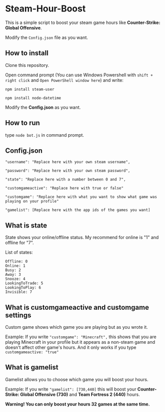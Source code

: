 # Steam-Hour-Boost
This is a simple script to boost your steam game hours like **Counter-Strike: Global Offensive**.

Modify the `Config.json` file as you want.

## How to install

Clone this repository.

Open command prompt (You can use Windows Powershell with `shift + right click` and `Open PowerShell window here`) and write:

`npm install steam-user`

`npm install node-datetime`

Modify the **Config.json** as you want.

## How to run

type `node bot.js` in command prompt.

## Config.json

`"username": "Replace here with your own steam username",`

`"password": "Replace here with your own steam password",`

`"state": "Replace here with a number between 0 and 7",`

`"customgameactive": "Replace here with true or false"`

`"customgame": "Replace here with what you want to show what game was playing on your profile"`

`"gamelist": [Replace here with the app ids of the games you want]`

## What is state
State shows your online/offline status. My recommend for online is "1" and offline for "7".

List of states:

```
Offline: 0
Online: 1
Busy: 2
Away: 3
Snooze: 4
LookingToTrade: 5
LookingToPlay: 6
Invisible: 7
```

## What is customgameactive and customgame settings
Custom game shows which game you are playing but as you wrote it.

Example: If you write `"customgame": "Minecraft",` this shows that you are playing Minecraft in your profile but it appears as a non-steam game and doesn't affect other game's hours. And it only works if you type `customgameactive: "true"`

## What is gamelist
Gamelist allows you to choose which game you will boost your hours.

Example: If you write `"gamelist": [730,440]` this will boost your **Counter-Strike: Global Offensive (730)** and **Team Fortress 2 (440)** hours.

**Warning! You can only boost your hours 32 games at the same time.**
